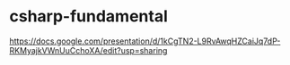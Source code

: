 # csharp-fundamental
https://docs.google.com/presentation/d/1kCgTN2-L9RvAwqHZCaiJq7dP-RKMyajkVWnUuCchoXA/edit?usp=sharing
